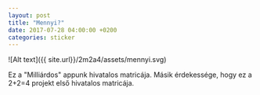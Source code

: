 ```yaml
---
layout: post
title: "Mennyi?"
date: 2017-07-28 04:00:00 +0200
categories: sticker
---
```

![Alt text]({{ site.url}}/2m2a4/assets/mennyi.svg)

Ez a "Milliárdos" appunk hivatalos matricája. Másik érdekessége, hogy ez a 2+2=4
projekt első hivatalos matricája.
